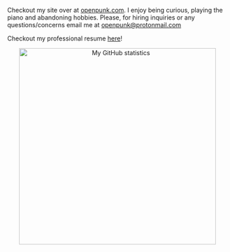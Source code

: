 Checkout my site over at [openpunk.com](https://openpunk.com). I enjoy being curious, playing the piano and abandoning hobbies. Please, for hiring inquiries or any questions/concerns email me at [openpunk@protonmail.com](mailto:openpunk@protonmail.com)

Checkout my professional resume [here](https://github.com/CPunch/resume)!

<p align="center">
<img src="https://github-readme-stats.vercel.app/api?username=CPunch&theme=gruvbox&show_icons=true&include_all_commits=true" alt="My GitHub statistics" width="450"/>
</p>

